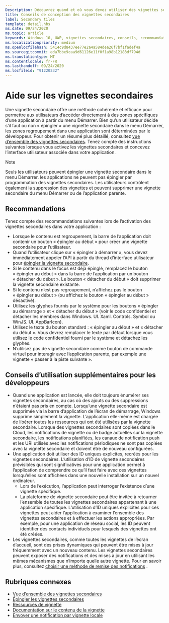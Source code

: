 ```yaml
---
Description: Découvrez quand et où vous devez utiliser des vignettes secondaires dans votre application Windows.
title: Conseils de conception des vignettes secondaires
label: Secondary tiles
template: detail.hbs
ms.date: 09/24/2020
ms.topic: article
keywords: Windows 10, UWP, vignettes secondaires, conseils, recommandations, meilleures pratiques
ms.localizationpriority: medium
ms.openlocfilehash: 5414c9d8437ee77e2a4a584dea26f7bf1fadef4a
ms.sourcegitcommit: eda7bbe9caa9d61126e11f0f1a98b12183df794d
ms.translationtype: MT
ms.contentlocale: fr-FR
ms.lasthandoff: 09/24/2020
ms.locfileid: "91220232"
---
```

# <a name="secondary-tile-guidance"></a>Aide sur les vignettes secondaires


Une vignette secondaire offre une méthode cohérente et efficace pour permettre aux utilisateurs d’accéder directement à des zones spécifiques d’une application à partir du menu Démarrer. Bien qu’un utilisateur décide s’il faut ou non « épingler » une vignette secondaire dans le menu Démarrer, les zones regroupement dans une application sont déterminées par le développeur. Pour obtenir un résumé plus détaillé, consultez [vue d’ensemble des vignettes secondaires](secondary-tiles.md). Tenez compte des instructions suivantes lorsque vous activez les vignettes secondaires et concevez l’interface utilisateur associée dans votre application.

> [!NOTE]
> Seuls les utilisateurs peuvent épingler une vignette secondaire dans le menu Démarrer. les applications ne peuvent pas épingler par programmation des vignettes secondaires. Les utilisateurs contrôlent également la suppression des vignettes et peuvent supprimer une vignette secondaire du menu Démarrer ou de l’application parente.


## <a name="recommendations"></a>Recommandations

Tenez compte des recommandations suivantes lors de l’activation des vignettes secondaires dans votre application :

* Lorsque le contenu est regroupement, la barre de l’application doit contenir un bouton « épingler au début » pour créer une vignette secondaire pour l’utilisateur.
* Quand l’utilisateur clique sur « épingler à démarrer », vous devez immédiatement appeler l’API à partir du thread d’interface utilisateur pour [épingler la vignette secondaire](secondary-tiles-pinning.md).
* Si le contenu dans le focus est déjà épinglé, remplacez le bouton « épingler au début » dans la barre de l’application par un bouton « détacher du début ». Le bouton « détacher du début » doit supprimer la vignette secondaire existante.
* Si le contenu n’est pas regroupement, n’affichez pas le bouton « épingler au début » (ou affichez le bouton « épingler au début » désactivé).
* Utilisez les glyphes fournis par le système pour les boutons « épingler au démarrage » et « détacher du début » (voir le code confidentiel et détacher les membres dans Windows. UI. Xaml. Controls. Symbol ou WinJS. UI. AppBarIcon).
* Utilisez le texte du bouton standard : « épingler au début » et « détacher du début ». Vous devrez remplacer le texte par défaut lorsque vous utilisez le code confidentiel fourni par le système et détachez les glyphes.
* N’utilisez pas de vignette secondaire comme bouton de commande virtuel pour interagir avec l’application parente, par exemple une vignette « passer à la piste suivante ».


## <a name="additional-usage-guidance-for-devs"></a>Conseils d’utilisation supplémentaires pour les développeurs

* Quand une application est lancée, elle doit toujours énumérer ses vignettes secondaires, au cas où des ajouts ou des suppressions n’étaient pas pris en compte. Lorsqu’une vignette secondaire est supprimée via la barre d’application de l’écran de démarrage, Windows supprime simplement la vignette. L’application elle-même est chargée de libérer toutes les ressources qui ont été utilisées par la vignette secondaire. Lorsque des vignettes secondaires sont copiées dans le Cloud, les notifications de vignette ou de badge actuelles sur la vignette secondaire, les notifications planifiées, les canaux de notification push et les URI utilisés avec les notifications périodiques ne sont pas copiées avec la vignette secondaire et doivent être de nouveau configurées.
* Une application doit utiliser des ID uniques explicites, recréés pour les vignettes secondaires. L’utilisation d’ID de vignette secondaires prévisibles qui sont significatives pour une application permet à l’application de comprendre ce qu’il faut faire avec ces vignettes lorsqu’elles sont affichées dans une nouvelle installation sur un nouvel ordinateur.
  * Lors de l’exécution, l’application peut interroger l’existence d’une vignette spécifique.
  * La plateforme de vignette secondaire peut être invitée à retourner l’ensemble de toutes les vignettes secondaires appartenant à une application spécifique. L’utilisation d’ID uniques explicites pour ces vignettes peut aider l’application à examiner l’ensemble des vignettes secondaires et à effectuer les actions appropriées. Par exemple, pour une application de réseau social, les ID peuvent identifier des contacts individuels pour lesquels des vignettes ont été créées.
* Les vignettes secondaires, comme toutes les vignettes de l’écran d’accueil, sont des prises dynamiques qui peuvent être mises à jour fréquemment avec un nouveau contenu. Les vignettes secondaires peuvent exposer des notifications et des mises à jour en utilisant les mêmes mécanismes que n’importe quelle autre vignette. Pour en savoir plus, consultez [choisir une méthode de remise des notifications](choosing-a-notification-delivery-method.md) .


## <a name="related"></a>Rubriques connexes

* [Vue d’ensemble des vignettes secondaires](secondary-tiles.md)
* [Épingler les vignettes secondaires](secondary-tiles-pinning.md)
* [Ressources de vignette](../../style/app-icons-and-logos.md)
* [Documentation sur le contenu de la vignette](create-adaptive-tiles.md)
* [Envoyer une notification par vignette locale](sending-a-local-tile-notification.md)
